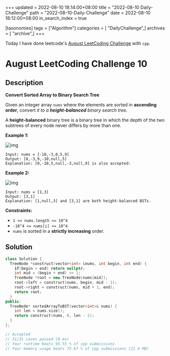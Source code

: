 +++
updated = 2022-08-10 18:14:00+08:00
title = "2022-08-10 Daily-Challenge"
path = "2022-08-10-Daily-Challenge"
date = 2022-08-10 18:12:00+08:00
in_search_index = true

[taxonomies]
tags = ["Algorithm"]
categories = [ "DailyChallenge",]
archives = [ "archive",]
+++

Today I have done leetcode's [August LeetCoding Challenge](https://leetcode.com/problems/convert-sorted-array-to-binary-search-tree/) with `cpp`.

<!-- more -->

# August LeetCoding Challenge 10

## Description

**Convert Sorted Array to Binary Search Tree**

Given an integer array `nums` where the elements are sorted in **ascending order**, convert *it to a **height-balanced** binary search tree*.

A **height-balanced** binary tree is a binary tree in which the depth of the two subtrees of every node never differs by more than one.

 

**Example 1:**

![img](https://assets.leetcode.com/uploads/2021/02/18/btree1.jpg)

```
Input: nums = [-10,-3,0,5,9]
Output: [0,-3,9,-10,null,5]
Explanation: [0,-10,5,null,-3,null,9] is also accepted:
```

**Example 2:**

![img](https://assets.leetcode.com/uploads/2021/02/18/btree.jpg)

```
Input: nums = [1,3]
Output: [3,1]
Explanation: [1,null,3] and [3,1] are both height-balanced BSTs.
```

 

**Constraints:**

- `1 <= nums.length <= 10^4`
- `-10^4 <= nums[i] <= 10^4`
- `nums` is sorted in a **strictly increasing** order.

## Solution

``` cpp
class Solution {
  TreeNode *construct(vector<int> &nums, int begin, int end) {
    if(begin > end) return nullptr;
    int mid = (begin + end) >> 1;
    TreeNode *root = new TreeNode(nums[mid]);
    root->left = construct(nums, begin, mid - 1);
    root->right = construct(nums, mid + 1, end);
    return root;
  }
public:
  TreeNode* sortedArrayToBST(vector<int>& nums) {
    int len = nums.size();
    return construct(nums, 0, len - 1);
  }
};

// Accepted
// 31/31 cases passed (8 ms)
// Your runtime beats 95.55 % of cpp submissions
// Your memory usage beats 75.67 % of cpp submissions (21.4 MB)
```
